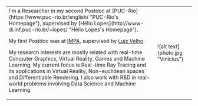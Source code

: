 <table>
<tr>
<td>
I'm a Researcher in my second Postdoc at [PUC-Rio](https://www.puc-rio.br/english/ "PUC-Rio's Homepage"), supervised by [Hélio Lopes](http://www-di.inf.puc-rio.br/~lopes/ "Hélio Lopes's Homepage").

My first Postdoc was at [IMPA](https://impa.br/en_US/ "IMPA's Homepage"), supervised by [Luiz Velho](http://lvelho.impa.br/ "Luiz Velho's Homepage").

My research interests are mostly related with real-time Computer Graphics, Virtual Reality, Games and Machine Learning. My current focus is Real-time Ray Tracing and its applications in Virtual Reality, Non-euclidean spaces and Differentiable Rendering. I also work with R&D in real-world problems involving Data Science and Machine Learning.
</td>
<td>
![alt text](photo.jpg "Vinícius")
</td>
</tr>
</table>

